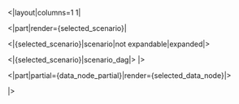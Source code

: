 <|layout|columns=1 1|

<|part|render={selected_scenario}|

<|{selected_scenario}|scenario|not expandable|expanded|>

<|{selected_scenario}|scenario_dag|>
|>

<|part|partial={data_node_partial}|render={selected_data_node}|>

|>
